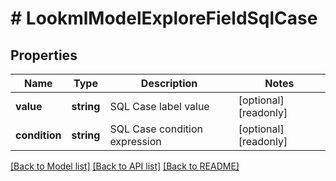 # # LookmlModelExploreFieldSqlCase

## Properties

Name | Type | Description | Notes
------------ | ------------- | ------------- | -------------
**value** | **string** | SQL Case label value | [optional] [readonly]
**condition** | **string** | SQL Case condition expression | [optional] [readonly]

[[Back to Model list]](../../README.md#models) [[Back to API list]](../../README.md#endpoints) [[Back to README]](../../README.md)
